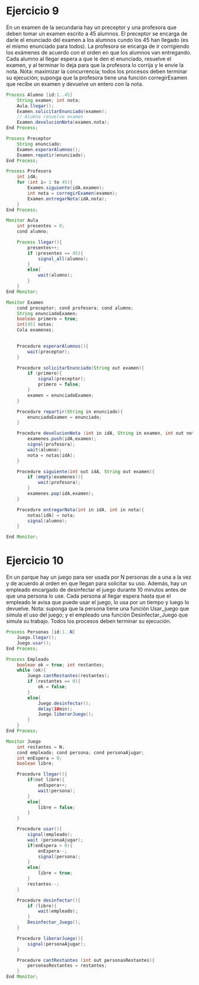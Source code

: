 # Ejercicio 9
En un examen de la secundaria hay un preceptor y una profesora que deben tomar un examen 
escrito a 45 alumnos. El preceptor se encarga de darle el enunciado del examen a los alumnos 
cundo los 45 han llegado (es el mismo enunciado para todos). La profesora se encarga de ir 
corrigiendo los exámenes de acuerdo con el orden en que los alumnos van entregando. Cada 
alumno al llegar espera a que le den el enunciado, resuelve el examen, y al terminar lo deja 
para que la profesora lo corrija y le envíe la nota. Nota: maximizar la concurrencia; todos los 
procesos deben terminar su ejecución; suponga que la profesora tiene una función 
corregirExamen que recibe un examen y devuelve un entero con la nota. 

```java
Process Alumno [id:1..45]
    String examen; int nota;
    Aula.llegar();
    Examen.solicitarEnunciado(examen);
    // Alumno resuelve examen
    Examen.devolucionNota(examen,nota);
End Process;

Process Preceptor
    String enunciado;
    Examen.esperarAlumnos();
    Examen.repatir(enunciado);
End Process;

Process Profesora
    int idA;
    for (int i= 1 to 45){
        Examen.siguiente(idA,examen);
        int nota = corregirExamen(examen);
        Examen.entregarNota(idA,nota);
    }
End Process;

Monitor Aula
    int presentes = 0;
    cond alumno;

    Process llegar(){
        presentes++;
        if (presentes == 45){
            signal_all(alumno);
        }
        else{
            wait(alumno);
        }
    }
End Monitor;

Monitor Examen
    cond preceptor; cond profesora; cond alumno;
    String enunciadoExamen;
    boolean primero = true; 
    int[45] notas;
    Cola examenes;

    
    Procedure esperarAlumnos(){
        wait(preceptor);
    }

    Procedure solicitarEnunciado(String out examen){
        if (primero){
            signal(preceptor);
            primero = false;
        }
        examen = enunciadoExamen;
    }

    Procedure repartir(String in enunciado){
        enunciadoExamen = enunciado;
    }

    Procedure devolucionNota (int in idA, String in examen, int out nota){
        examenes.push(idA,examen);
        signal(profesora);
        wait(alumno);
        nota = notas[idA];
    }

    Procedure siguiente(int out idA, String out examen){
        if (empty(examenes)){
            wait(profesora);
        }
        examenes.pop(idA,examen);
    }

    Procedure entregarNota(int in idA, int in nota){
        notas[idA] = nota;
        signal(alumno);
    }

End Monitor;
```

# Ejercicio 10
En un parque hay un juego para ser usada por N personas de a una a la vez y de acuerdo al 
orden en que llegan para solicitar su uso. Además, hay un empleado encargado de desinfectar el 
juego durante 10 minutos antes de que una persona lo use. Cada persona al llegar espera hasta 
que el empleado le avisa que puede usar el juego, lo usa por un tiempo y luego lo devuelve. 
Nota: suponga que la persona tiene una función Usar_juego que simula el uso del juego; y el 
empleado una función Desinfectar_Juego que simula su trabajo. Todos los procesos deben 
terminar su ejecución.

```java
Process Personas [id:1..N]
    Juego.llegar();
    Juego.usar();
End Process;

Process Empleado
    boolean ok = true; int restantes;
    while (ok){
        Juego.cantRestantes(restantes);
        if (restantes == 0){
            ok = false;
        }
        else{
            Juego.desinfectar();
            delay(10min);
            Juego.liberarJuego();
        }
    }
End Process;

Monitor Juego
    int restantes = N;
    cond empleado; cond persona; cond personaAjugar;
    int enEspera = 0;
    boolean libre;

    Procedure llegar(){
        if(not libre){
            enEspera++;
            wait(persona);
        }
        else{
            libre = false;
        }
    }

    Procedure usar(){
        signal(empleado);
        wait (personaAjugar);
        if(enEspera > 0){
            enEspera--;
            signal(persona);
        }
        else{
            libre = true;
        }
        restantes--;
    }

    Procedure desinfectar(){
        if (libre){
            wait(empleado);
        }
        Desinfectar_Juego();
    }

    Procedure liberarJuego(){
        signal(personaAjugar);
    }

    Procedure cantRestantes (int out personasRestantes){
        personasRestantes = restantes;
    }
End Monitor;
```